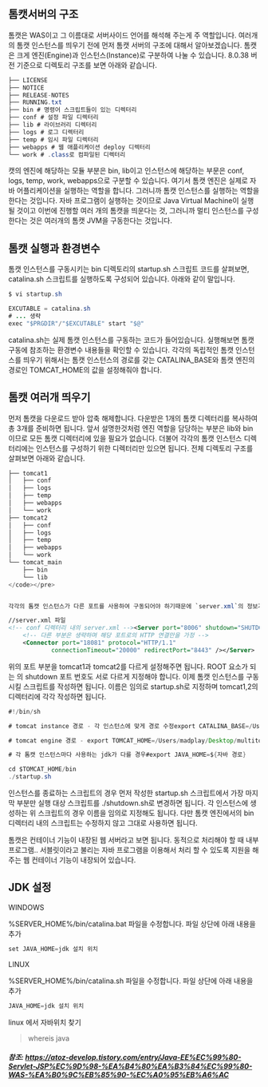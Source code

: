 ## 톰캣서버의 구조

톰캣은 WAS이고 그 이름대로 서버사이드 언어를 해석해 주는게 주 역할입니다.
여러개의 톰캣 인스턴스를 띄우기 전에 먼저 톰캣 서버의 구조에 대해서 알아보겠습니다. 톰캣은  크게 엔진(Engine)과 인스턴스(Instance)로 구분하여 나눌 수 있습니다. 8.0.38 버전 기준으로 디렉토리 구조를 보면 아래와 같습니다.


```java
├── LICENSE
├── NOTICE
├── RELEASE-NOTES
├── RUNNING.txt
├── bin # 명령어 스크립트들이 있는 디렉터리
├── conf # 설정 파일 디렉터리
├── lib # 라이브러리 디렉터리
├── logs # 로그 디렉터리
├── temp # 임시 파일 디렉터리
├── webapps # 웹 애플리케이션 deploy 디렉터리
└── work # .class로 컴파일된 디렉터리
```

캣의 엔진에 해당하는 모듈 부분은 bin, lib이고 인스턴스에 해당하는 부문은 conf, logs, temp, work, webapps으로 구분할 수 있습니다.
여기서 톰캣 엔진은 실제로 자바 어플리케이션을 실행하는 역할을 합니다. 그러니까 톰캣 인스턴스를 실행하는 역할을 한다는 것입니다.  자바 프로그램이 실행하는 것이므로 Java Virtual Machine이 실행될 것이고 이번에 진행할 여러 개의 톰캣을 띄운다는 것, 그러니까 멀티 인스턴스를 구성한다는 것은 여러개의 톰캣 JVM을 구동한다는 것입니다.

## 톰캣 실행과 환경변수

톰캣 인스턴스를 구동시키는 bin 디렉토리의 startup.sh 스크립트 코드를 살펴보면, catalina.sh 스크립트를 실행하도록 구성되어 있습니다.
아래와 같이 말입니다.

```java
$ vi startup.sh

EXCUTABLE = catalina.sh
# ... 생략
exec "$PRGDIR"/"$EXCUTABLE" start "$@"
```
catalina.sh는 실제 톰캣 인스턴스를 구동하는 코드가 들어있습니다. 실행해보면 톰캣 구동에 참조하는 환경변수 내용들을 확인할 수 있습니다.
각각의 독립적인 톰캣 인스턴스를 띄우기 위해서는 톰캣 인스턴스의 경로를 갖는 CATALINA_BASE와 톰캣 엔진의 경로인 TOMCAT_HOME의 값을 설정해줘야 합니다.


## 톰캣 여러개 띄우기
먼저 톰캣을 다운로드 받아 압축 해제합니다. 다운받은 1개의 톰캣 디렉터리를 복사하여 총 3개를 준비하면 됩니다. 앞서 설명한것처럼 엔진 역할을 담당하는 부분은 lib와 bin 이므로 모든 톰캣 디렉터리에 있을 필요가 없습니다. 더불어 각각의 톰캣 인스턴스 디렉터리에는 인스턴스를 구성하기 위한 디렉터리만 있으면 됩니다.
전체 디렉토리 구조를 살펴보면 아래와 같습니다.

```java
├── tomcat1
│   ├── conf
│   ├── logs
│   ├── temp
│   ├── webapps
│   └── work
├── tomcat2
│   ├── conf
│   ├── logs
│   ├── temp
│   ├── webapps
│   └── work
└── tomcat_main
    ├── bin
    └── lib
</code></pre>


각각의 톰캣 인스턴스가 다른 포트를 사용하여 구동되어야 하기때문에 `server.xml`의 정보가 수정되어야 합니다.
```

```xml
//server.xml 파일
<!-- conf 디렉터리 내의 server.xml --><Server port="8006" shutdown="SHUTDOWN">
    <!-- 다른 부분은 생략하며 해당 포트로의 HTTP 연결만을 가정 -->
    <Connector port="18081" protocol="HTTP/1.1"
            connectionTimeout="20000" redirectPort="8443" /></Server>
```

위의 포트 부분을 tomcat1과 tomcat2를 다르게 설정해주면 됩니다. ROOT 요소가 되는 <Server>의 shutdown 포트 번호도 서로 다르게 지정해야 합니다.
이제 톰캣 인스턴스를 구동시킬 스크립트를 작성하면 됩니다. 이름은 임의로 startup.sh로 지정하며 tomcat1,2의 디렉터리에 각각 작성하면 됩니다.

```java
#!/bin/sh

# tomcat instance 경로 - 각 인스턴스에 맞게 경로 수정export CATALINA_BASE=/Users/madplay/Desktop/multitomcat/tomcat1

# tomcat engine 경로 - export TOMCAT_HOME=/Users/madplay/Desktop/multitomcat/tomcat_main

# 각 톰캣 인스턴스마다 사용하는 jdk가 다를 경우#export JAVA_HOME=${자바 경로}

cd $TOMCAT_HOME/bin
./startup.sh
```
인스턴스를 종료하는 스크립트의 경우 먼저 작성한 startup.sh 스크립트에서 가장 마지막 부분만 실행 대상 스크립트를 ./shutdown.sh로 변경하면 됩니다. 각 인스턴스에 생성하는 위 스크립트의 경우 이름을 임의로 지정해도 됩니다. 다만 톰캣 엔진에서의 bin 디렉터리 내의 스크립트는 수정하지 않고 그대로 사용하면 됩니다.

톰캣은 컨테이너 기능이 내장된 웹 서버라고 보면 됩니다. 동적으로 처리해야 할 때 내부 프로그램.. 서블릿이라고 불리는 자바 프로그램을 이용해서 처리 할 수 있도록
지원을 해주는 웹 컨테이너 기능이 내장되어 있습니다.

## JDK 설정

WINDOWS

%SERVER_HOME%/bin/catalina.bat 파일을 수정합니다.
파일 상단에 아래 내용을 추가

```java
set JAVA_HOME=jdk 설치 위치
```
 
LINUX

%SERVER_HOME%/bin/catalina.sh 파일을 수정합니다.
파일 상단에 아래 내용을 추가

```java
JAVA_HOME=jdk 설치 위치
```
 
linux 에서 자바위치 찾기 
> whereis java


##### 참조: https://atoz-develop.tistory.com/entry/Java-EE%EC%99%80-Servlet-JSP%EC%9D%98-%EA%B4%80%EA%B3%84%EC%99%80-WAS-%EA%B0%9C%EB%85%90-%EC%A0%95%EB%A6%AC


